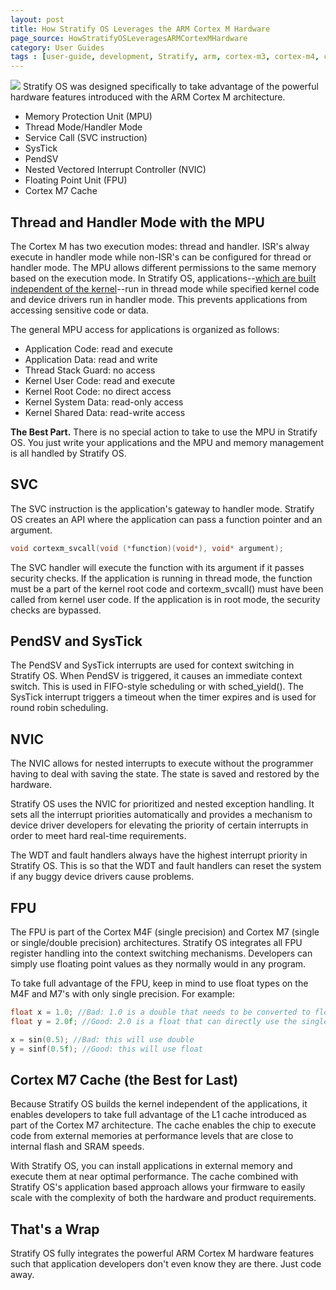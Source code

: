 ```yaml
---
layout: post
title: How Stratify OS Leverages the ARM Cortex M Hardware
page_source: HowStratifyOSLeveragesARMCortexMHardware
category: User Guides
tags : [user-guide, development, Stratify, arm, cortex-m3, cortex-m4, cortex-m7, programming]
---
```


<img class="post_image" src="{{ BASE_PATH }}/images/arm-cortex-m-chips.jpg" />
Stratify OS was designed specifically to take advantage of the powerful hardware features introduced with the ARM Cortex M architecture.


- Memory Protection Unit (MPU)
- Thread Mode/Handler Mode
- Service Call (SVC instruction)
- SysTick
- PendSV
- Nested Vectored Interrupt Controller (NVIC)
- Floating Point Unit (FPU)
- Cortex M7 Cache

## Thread and Handler Mode with the MPU

The Cortex M has two execution modes: thread and handler. ISR's alway execute in handler mode while non-ISR's can be configured for thread or handler mode. The MPU allows different permissions to the same memory based on the execution mode. In Stratify OS, applications--[which are built independent of the kernel](https://stratifylabs.co/user%20guides/2018/02/26/Understanding-Stratify-OS/)--run in thread mode while specified kernel code and device drivers run in handler mode. This prevents applications from accessing sensitive code or data.

The general MPU access for applications is organized as follows:

- Application Code: read and execute
- Application Data: read and write
- Thread Stack Guard: no access
- Kernel User Code: read and execute
- Kernel Root Code: no direct access
- Kernel System Data: read-only access
- Kernel Shared Data: read-write access

<div class="alert alert-info">
<b>The Best Part.</b> There is no special action to take to use the MPU in Stratify OS. You just write your applications and the MPU and memory management is all handled by Stratify OS.
</div>

## SVC

The SVC instruction is the application's gateway to handler mode.  Stratify OS creates an API where the application can pass a function pointer and an argument.

```c
void cortexm_svcall(void (*function)(void*), void* argument);
```

The SVC handler will execute the function with its argument if it passes security checks. If the application is running in thread mode, the function must be a part of the kernel root code and cortexm_svcall() must have been called from kernel user code. If the application is in root mode, the security checks are bypassed.

## PendSV and SysTick

The PendSV and SysTick interrupts are used for context switching in Stratify OS. When PendSV is triggered, it causes an immediate context switch. This is used in FIFO-style scheduling or with sched_yield(). The SysTick interrupt triggers a timeout when the timer expires and is used for round robin scheduling.

## NVIC

The NVIC allows for nested interrupts to execute without the programmer having to deal with saving the state. The state is saved and restored by the hardware.

Stratify OS uses the NVIC for prioritized and nested exception handling. It sets all the interrupt priorities automatically and provides a mechanism to device driver developers for elevating the priority of certain interrupts in order to meet hard real-time requirements.

The WDT and fault handlers always have the highest interrupt priority in Stratify OS. This is so that the WDT and fault handlers can reset the system if any buggy device drivers cause problems.

## FPU

The FPU is part of the Cortex M4F (single precision) and Cortex M7 (single or single/double precision) architectures. Stratify OS integrates all FPU register handling into the context switching mechanisms. Developers can simply use floating point values as they normally would in any program.

To take full advantage of the FPU, keep in mind to use float types on the M4F and M7's with only single precision.  For example:

```c
float x = 1.0; //Bad: 1.0 is a double that needs to be converted to float
float y = 2.0f; //Good: 2.0 is a float that can directly use the single precision FPU

x = sin(0.5); //Bad: this will use double
y = sinf(0.5f); //Good: this will use float
```

## Cortex M7 Cache (the Best for Last)

Because Stratify OS builds the kernel independent of the applications, it enables developers to take full advantage of the L1 cache introduced as part of the Cortex M7 architecture. The cache enables the chip to execute code from external memories at performance levels that are close to internal flash and SRAM speeds.

With Stratify OS, you can install applications in external memory and execute them at near optimal performance. The cache combined with Stratify OS's application based approach allows your firmware to easily scale with the complexity of both the hardware and product requirements.

## That's a Wrap

Stratify OS fully integrates the powerful ARM Cortex M hardware features such that application developers don't even know they are there. Just code away.




